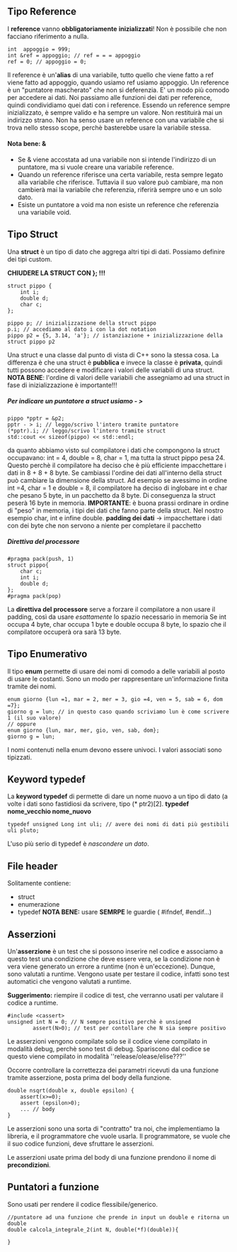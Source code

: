 ## Tipo Reference
I **reference** vanno **obbligatoriamente** **inizializzati**! Non è possibile che non facciano riferimento a nulla.

```
int  appoggio = 999;
int &ref = appoggio; // ref = = = appoggio
ref = 0; // appoggio = 0;
```
Il reference è un'**alias** di una variabile, tutto quello che viene fatto a ref viene fatto ad appoggio, quando usiamo ref usiamo appoggio.
Un reference è un "puntatore mascherato" che non si deferenzia. E' un modo più comodo per accedere ai dati. 
Noi passiamo alle funzioni dei dati per reference, quindi condividiamo quei dati con i reference.
Essendo un reference sempre inizializzato, è sempre valido e ha sempre un valore. Non restituirà mai un indirizzo strano.
Non ha senso usare un reference con una variabile che si trova nello stesso scope, perchè basterebbe usare la variabile stessa.
#### Nota bene: &
- Se & viene accostata ad una variabile non si intende l'indirizzo di un puntatore, ma si vuole creare una variabile reference.
- Quando un reference riferisce una certa variabile, resta sempre legato alla variabile che riferisce. Tuttavia il suo valore può cambiare, ma non cambierà mai la variabile che referenzia, riferirà sempre uno e un solo dato.
- Esiste un puntatore a void ma non esiste un reference che referenzia una variabile void.

## Tipo Struct
Una **struct** è un tipo di dato che aggrega altri tipi di dati. Possiamo definire dei tipi custom.

**CHIUDERE LA STRUCT CON }; !!!**

```
struct pippo {
	int i;
	double d;
	char c;
}; 

pippo p; // inizializzazione della struct pippo
p.i; // accediamo al dato i con la dot notation
pippo p2 = {5, 3.14, 'a'}; // istanziazione + inizializzazione della struct pippo p2
```
Una struct e una classe dal punto di vista di C++ sono la stessa cosa. La differenza è che una struct è **pubblica** e invece la classe è **privata**, quindi tutti possono accedere e modificare i valori delle variabili di una struct.
**NOTA BENE**: l'ordine di valori delle variabili che assegniamo ad una struct in fase di inizializzazione è importante!!! 

##### Per indicare un puntatore a struct usiamo - >
```
pippo *pptr = &p2;
pptr - > i; // leggo/scrivo l'intero tramite puntatore
(*pptr).i; // leggo/scrivo l'intero tramite struct
std::cout << sizeof(pippo) << std::endl;
```

da quanto abbiamo visto sul compilatore i dati che compongono la struct occupavano: int = 4, double = 8, char = 1, ma tutta la struct pippo pesa 24. Questo perchè il compilatore ha deciso che è più efficiente impacchettare i dati in 8 + 8 + 8 byte.
Se cambiassi l'ordine dei dati all'interno della struct può cambiare la dimensione della struct. Ad esempio se avessimo in ordine int =4, char = 1 e double = 8, il compilatore ha deciso di inglobare int e char che pesano 5 byte, in un pacchetto da 8 byte. Di conseguenza la struct peserà 16 byte in memoria.
**IMPORTANTE**: è buona prassi ordinare in ordine di "peso" in memoria, i tipi dei dati che fanno parte della struct. Nel nostro esempio char, int e infine double. 
**padding dei dati** -> impacchettare i dati con dei byte che non servono a niente per completare il pacchetto

##### Direttiva del processore
```
#pragma pack(push, 1)
struct pippo{
	char c;
	int i;
	double d;
};
#pragma pack(pop)
```
La **direttiva del processore** serve a forzare il compilatore a non usare il padding, così da usare *esattamente* lo spazio necessario in memoria
Se int occupa 4 byte, char occupa 1 byte e double occupa 8 byte, lo spazio che il compilatore occuperà ora sarà 13 byte.
## Tipo Enumerativo
Il tipo **enum** permette di usare dei nomi di comodo a delle variabili al posto di usare le costanti.
Sono un modo per rappresentare un'informazione finita tramite dei nomi.
```
enum giorno {lun =1, mar = 2, mer = 3, gio =4, ven = 5, sab = 6, dom =7};
giorno g = lun; // in questo caso quando scriviamo lun è come scrivere 1 (il suo valore)
// oppure
enum giorno {lun, mar, mer, gio, ven, sab, dom};
giorno g = lun;
```
I nomi contenuti nella enum devono essere univoci.
I valori associati sono tipizzati.

## Keyword typedef
La **keyword typedef** di permette di dare un nome nuovo a un tipo di dato (a volte i dati sono fastidiosi da scrivere, tipo (* ptr2)[2]. 
**typedef   nome_vecchio   nome_nuovo**
```
typedef unsigned Long int uli; // avere dei nomi di dati più gestibili
uli pluto;
```
L'uso più serio di typedef è *nascondere un dato*.
## File header
Solitamente contiene:
- struct
- enumerazione
- typedef
**NOTA BENE:** usare **SEMRPE** le guardie ( #ifndef, #endif...) 

## Asserzioni
Un'**asserzione** è un test che si possono inserire nel codice e associamo a questo test una condizione che deve essere vera, se la condizione non è vera viene generato un errore a runtime (non è un'eccezione). Dunque, sono valutati a runtime.
Vengono usate per testare il codice, infatti sono test automatici che vengono valutati a runtime.

**Suggerimento:** riempire il codice di test, che verranno usati per valutare il codice a runtime.
```
#include <cassert>
unsigned int N = 0; // N sempre positivo perchè è unsigned
		assert(N>0); // test per contollare che N sia sempre positivo
```
Le asserzioni vengono compilate solo se il codice viene compilato in modalità debug, perchè sono test di debug. Spariscono dal codice se questo viene compilato in modalità ''release/olease/elise???''

Occorre controllare la correttezza dei parametri ricevuti da una funzione tramite asserzione, posta prima del body della funzione.
```
double nsqrt(double x, double epsilon) {
    assert(x>=0);
    assert (epsilon>0);
    ... // body
}
```
Le asserzioni sono una sorta di "contratto" tra noi, che implementiamo la libreria, e il programmatore che vuole usarla. Il programmatore, se vuole che il suo codice funzioni, deve sfruttare le asserzioni.

Le asserzioni usate prima del body di una funzione prendono il nome di **precondizioni**.
## Puntatori a funzione 
Sono usati per rendere il codice flessibile/generico.
```
//puntatore ad una funzione che prende in input un double e ritorna un double
double calcola_integrale_2(int N, double(*f)(double)){  

}
```
